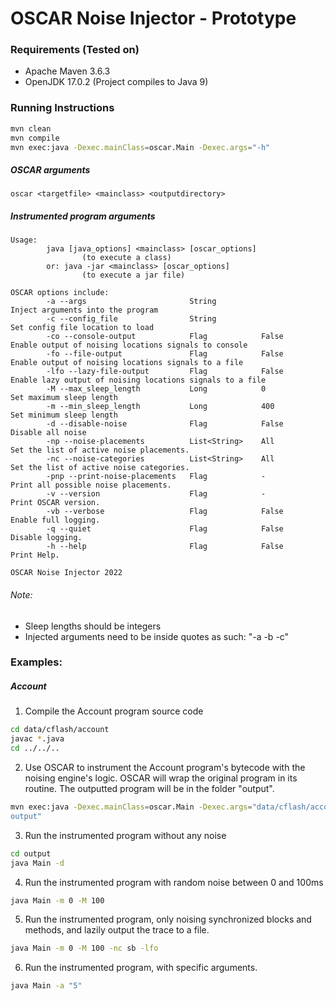 # OSCAR Noise Injector - Prototype

### Requirements (Tested on)

- Apache Maven 3.6.3
- OpenJDK 17.0.2 (Project compiles to Java 9)

### Running Instructions

```sh
mvn clean
mvn compile
mvn exec:java -Dexec.mainClass=oscar.Main -Dexec.args="-h"
```

##### OSCAR arguments

```
oscar <targetfile> <mainclass> <outputdirectory>
```

##### Instrumented program arguments

```
Usage:
        java [java_options] <mainclass> [oscar_options]
                (to execute a class)
        or: java -jar <mainclass> [oscar_options]
                (to execute a jar file)

OSCAR options include:
        -a --args                       String                          Inject arguments into the program
        -c --config_file                String                          Set config file location to load
        -co --console-output            Flag            False           Enable output of noising locations signals to console
        -fo --file-output               Flag            False           Enable output of noising locations signals to a file
        -lfo --lazy-file-output         Flag            False           Enable lazy output of noising locations signals to a file
        -M --max_sleep_length           Long            0               Set maximum sleep length
        -m --min_sleep_length           Long            400             Set minimum sleep length
        -d --disable-noise              Flag            False           Disable all noise
        -np --noise-placements          List<String>    All             Set the list of active noise placements.
        -nc --noise-categories          List<String>    All             Set the list of active noise categories.
        -pnp --print-noise-placements   Flag            -               Print all possible noise placements.
        -v --version                    Flag            -               Print OSCAR version.
        -vb --verbose                   Flag            False           Enable full logging.
        -q --quiet                      Flag            False           Disable logging.
        -h --help                       Flag            False           Print Help.

OSCAR Noise Injector 2022
```

###### Note:

- Sleep lengths should be integers
- Injected arguments need to be inside quotes as such: "-a -b -c"

### Examples:

##### Account

1. Compile the Account program source code

```sh
cd data/cflash/account
javac *.java
cd ../../..
```

2. Use OSCAR to instrument the Account program's bytecode with the noising engine's
   logic. OSCAR will wrap the original program in its routine. The outputted program will be in 
   the folder "output".

```sh
mvn exec:java -Dexec.mainClass=oscar.Main -Dexec.args="data/cflash/account/Main.class Main 
output"
```

3. Run the instrumented program without any noise
```sh
cd output
java Main -d
```

4. Run the instrumented program with random noise between 0 and 100ms
```sh
java Main -m 0 -M 100
```

5. Run the instrumented program, only noising synchronized blocks and methods, and lazily output 
   the trace to a file.

```sh
java Main -m 0 -M 100 -nc sb -lfo
```

6. Run the instrumented program, with specific arguments.

```sh
java Main -a "5"
```